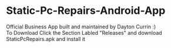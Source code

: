 # Static-Pc-Repairs-Android-App
Official Business App built and maintained by Dayton Currin :)  
To Download Click the Section Labled "Releases" and download StaticPcRepairs.apk and install it 
